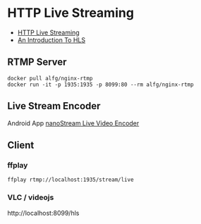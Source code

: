 # HTTP Live Streaming

- [HTTP Live Streaming](https://www.slideshare.net/aurot/http-live-streaming-10069443)
- [An Introduction To HLS](https://www.slideshare.net/rmcore/an-introduction-to-hls-http-live-streaming-48353016)

## RTMP Server

```
docker pull alfg/nginx-rtmp
docker run -it -p 1935:1935 -p 8099:80 --rm alfg/nginx-rtmp
```

## Live Stream Encoder

Android App [nanoStream Live Video Encoder](https://play.google.com/store/apps/details?id=net.nanocosmos.nanoStream)

## Client

### ffplay

```
ffplay rtmp://localhost:1935/stream/live
```

### VLC / videojs

http://localhost:8099/hls


